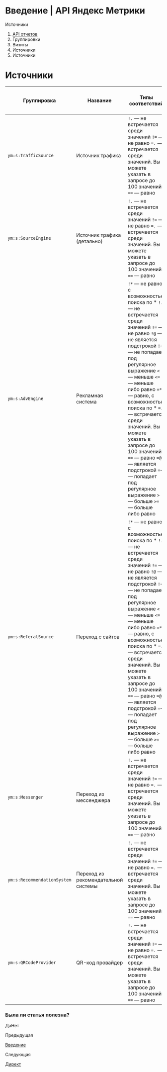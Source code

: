 # Введение | API Яндекс Метрики

Источники

  1. [API отчетов](../../index.md)
  2. Группировки
  3. Визиты
  4. Источники
  5. Источники

# Источники

**Группировка** |  **Название** |  **Типы соответствий** |  **Подробное описание** |  **Расшифровка** |  **Минимальная дата для создания отчета**  
---|---|---|---|---|---  
`ym:s:`[<attribution>](../../param.md)`TrafficSource` |  Источник трафика |  `!.` — не встречается среди значений `!=` — не равно `=.` — встречается среди значений. Вы можете указать в запросе до 100 значений `==` — равно |  |  `ym:s:`[<attribution>](../../param.md)`TrafficSourceName` |  2014-10-26  
`ym:s:`[<attribution>](../../param.md)`SourceEngine` |  Источник трафика (детально) |  `!.` — не встречается среди значений `!=` — не равно `=.` — встречается среди значений. Вы можете указать в запросе до 100 значений `==` — равно |  Второй уровень источников трафика |  `ym:s:`[<attribution>](../../param.md)`SourceEngineName` |  2014-11-22  
`ym:s:`[<attribution>](../../param.md)`AdvEngine` |  Рекламная система |  `!*` — не равно, с возможностью поиска по * `!.` — не встречается среди значений `!=` — не равно `!@` — не является подстрокой `!~` — не попадает под регулярное выражение `<` — меньше `<=` — меньше либо равно `=*` — равно, с возможностью поиска по * `=.` — встречается среди значений. Вы можете указать в запросе до 100 значений `==` — равно `=@` — является подстрокой `=~` — попадает под регулярное выражение `>` — больше `>=` — больше либо равно |  |  `ym:s:`[<attribution>](../../param.md)`AdvEngineName` |  2014-11-22  
`ym:s:`[<attribution>](../../param.md)`ReferalSource` |  Переход с сайтов |  `!*` — не равно, с возможностью поиска по * `!.` — не встречается среди значений `!=` — не равно `!@` — не является подстрокой `!~` — не попадает под регулярное выражение `<` — меньше `<=` — меньше либо равно `=*` — равно, с возможностью поиска по * `=.` — встречается среди значений. Вы можете указать в запросе до 100 значений `==` — равно `=@` — является подстрокой `=~` — попадает под регулярное выражение `>` — больше `>=` — больше либо равно |  С каких сайтов осуществлялись переходы на сайт. |  |  2014-11-22  
`ym:s:`[<attribution>](../../param.md)`Messenger` |  Переход из мессенджера |  `!.` — не встречается среди значений `!=` — не равно `=.` — встречается среди значений. Вы можете указать в запросе до 100 значений `==` — равно |  |  `ym:s:`[<attribution>](../../param.md)`MessengerName` |  2019-04-01  
`ym:s:`[<attribution>](../../param.md)`RecommendationSystem` |  Переход из рекомендательной системы |  `!.` — не встречается среди значений `!=` — не равно `=.` — встречается среди значений. Вы можете указать в запросе до 100 значений `==` — равно |  |  `ym:s:`[<attribution>](../../param.md)`RecommendationSystemName` |  2019-04-01  
`ym:s:`[<attribution>](../../param.md)`QRCodeProvider` |  QR-код провайдер |  `!.` — не встречается среди значений `!=` — не равно `=.` — встречается среди значений. Вы можете указать в запросе до 100 значений `==` — равно |  |  `ym:s:`[<attribution>](../../param.md)`QRCodeProviderName` |  2019-04-01  
  
### Была ли статья полезна?

ДаНет

Предыдущая

[Введение](../../index.md)

Следующая

[Директ](../visitssource_/direct.md)